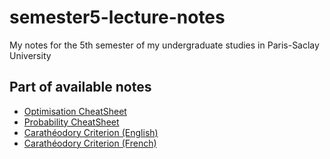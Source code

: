 # semester5-lecture-notes
My notes for the 5th semester of my undergraduate studies in Paris-Saclay University

## Part of available notes
- [Optimisation CheatSheet](https://dobbikov.github.io/semester5-lecture-notes/optimisation_cheatsheet.pdf)
- [Probability CheatSheet](https://dobbikov.github.io/semester5-lecture-notes/probas_cheatsheet.pdf)
- [Carathéodory Criterion (English)](https://dobbikov.github.io/semester5-lecture-notes/measure-theory-caratheodory-criterion-en.pdf)
- [Carathéodory Criterion (French)](https://dobbikov.github.io/semester5-lecture-notes/measure-theory-caratheodory-criterion-fr.pdf)
